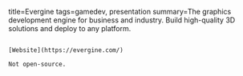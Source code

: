 title=Evergine
tags=gamedev, presentation
summary=The graphics development engine for business and industry. Build high-quality 3D solutions and deploy to any platform.
~~~~~~

[Website](https://evergine.com/)

Not open-source.


